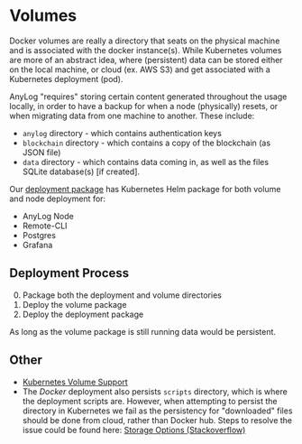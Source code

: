 # Volumes
Docker volumes are really a directory that seats on the physical machine and is associated with the docker instance(s). 
While Kubernetes volumes are more of an abstract idea, where (persistent) data can be stored either on the local machine, 
or cloud (ex. AWS S3) and get associated with a Kubernetes deployment (pod). 

AnyLog "requires" storing certain content generated throughout the usage locally, in order to have a backup for when a 
node (physically) resets, or when migrating data from one machine to another. These include:
* `anylog` directory - which contains authentication keys
* `blockchain` directory - which contains a copy of the blockchain (as JSON file)
* `data` directory - which contains data coming in, as well as the files SQLite database(s) [if created]. 

Our [deployment package](https://github.com/AnyLog-co/deployments) has Kubernetes Helm package for both volume and node
deployment for: 
* AnyLog Node 
* Remote-CLI 
* Postgres 
* Grafana 

## Deployment Process
0. Package both the deployment and volume directories
1. Deploy the volume package 
2. Deploy the deployment package 

As long as the volume package is still running data would be persistent.

## Other 
* [Kubernetes Volume Support](https://kubernetes.io/docs/concepts/storage/volumes/)
* The _Docker_ deployment also persists `scripts` directory, which is where the deployment scripts are. However, when 
attempting to persist the directory in Kubernetes we fail as the persistency for "downloaded" files should be done from 
cloud, rather than Docker hub. Steps to resolve the issue could be found here: [Storage Options (Stackoverflow)](https://stackoverflow.com/questions/70895121/how-to-save-data-in-kubernetes-i-have-tried-persistent-volume-but-it-doesnt-so)   
